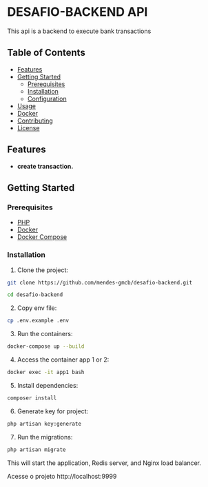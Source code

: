 # DESAFIO-BACKEND API

This api is a backend to execute bank transactions

## Table of Contents

- [Features](#features)
- [Getting Started](#getting-started)
  - [Prerequisites](#prerequisites)
  - [Installation](#installation)
  - [Configuration](#configuration)
- [Usage](#usage)
- [Docker](#docker)
- [Contributing](#contributing)
- [License](#license)

## Features

- **create transaction.** 

## Getting Started

### Prerequisites

- [PHP](https://www.php.net/downloads.php)
- [Docker](https://docs.docker.com/get-docker/)
- [Docker Compose](https://docs.docker.com/compose/install/)

### Installation

1. Clone the project:
  ```bash
  git clone https://github.com/mendes-gmcb/desafio-backend.git
  ```
  ```bash
  cd desafio-backend
  ```

2. Copy env file:
  ```bash
  cp .env.example .env
  ```

3. Run the containers:
  ```bash
  docker-compose up --build
  ```

4. Access the container app 1 or 2:
  ```bash
  docker exec -it app1 bash
  ```

5. Install dependencies:
  ```bash
  composer install
  ```

6. Generate key for project:
  ```bash
  php artisan key:generate
  ```

7. Run the migrations:
  ```bash
  php artisan migrate
  ```

This will start the application, Redis server, and Nginx load balancer.

Acesse o projeto http://localhost:9999